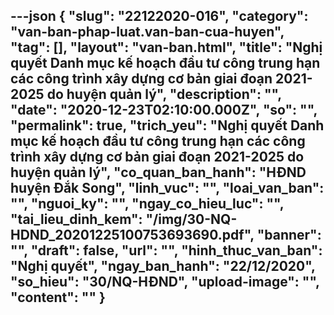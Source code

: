 ---json
{
    "slug": "22122020-016",
    "category": "van-ban-phap-luat.van-ban-cua-huyen",
    "tag": [],
    "layout": "van-ban.html",
    "title": "Nghị quyết Danh mục kế hoạch đầu tư công trung hạn các công trình xây dựng cơ bản giai đoạn 2021-2025 do huyện quản lý",
    "description": "",
    "date": "2020-12-23T02:10:00.000Z",
    "so": "",
    "permalink": true,
    "trich_yeu": "Nghị quyết Danh mục kế hoạch đầu tư công trung hạn các công trình xây dựng cơ bản giai đoạn 2021-2025 do huyện quản lý",
    "co_quan_ban_hanh": "HĐND huyện Đắk Song",
    "linh_vuc": "",
    "loai_van_ban": "",
    "nguoi_ky": "",
    "ngay_co_hieu_luc": "",
    "tai_lieu_dinh_kem": "/img/30-NQ-HDND_20201225100753693690.pdf",
    "banner": "",
    "draft": false,
    "url": "",
    "hinh_thuc_van_ban": "Nghị quyết",
    "ngay_ban_hanh": "22/12/2020",
    "so_hieu": "30/NQ-HĐND",
    "upload-image": "",
    "__content__": ""
}
---
